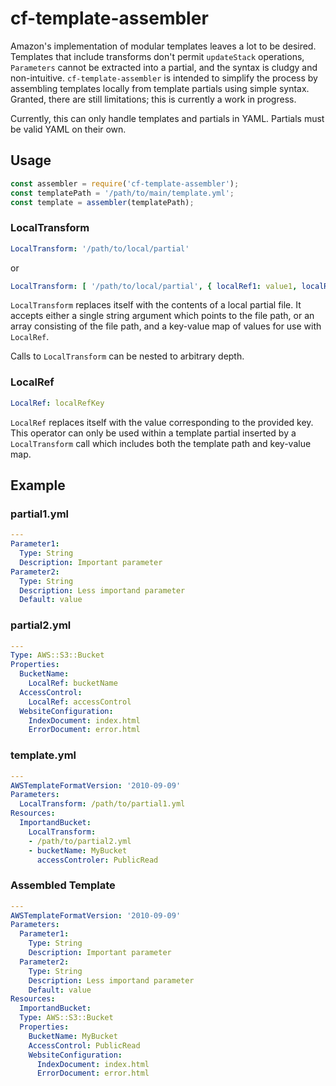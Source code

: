 # cf-template-assembler

Amazon's implementation of modular templates leaves a lot to be desired.  Templates that include transforms don't permit `updateStack` operations, `Parameters` cannot be extracted into a partial, and the syntax is cludgy and non-intuitive.  `cf-template-assembler` is intended to simplify the process by assembling templates locally from template partials using simple syntax. Granted, there are still limitations; this is currently a work in progress.

Currently, this can only handle templates and partials in YAML. Partials must be valid YAML on their own.

## Usage

```javascript
const assembler = require('cf-template-assembler');
const templatePath = '/path/to/main/template.yml';
const template = assembler(templatePath);
```

### LocalTransform

```yaml
LocalTransform: '/path/to/local/partial'
```

or

```yaml
LocalTransform: [ '/path/to/local/partial', { localRef1: value1, localRef2: value2, ... }]
```

`LocalTransform` replaces itself with the contents of a local partial file. It accepts either a single string argument which points to the file path, or an array consisting of the file path, and a key-value map of values for use with `LocalRef`.

Calls to `LocalTransform` can be nested to arbitrary depth.

### LocalRef

```yaml
LocalRef: localRefKey
```

`LocalRef` replaces itself with the value corresponding to the provided key.  This operator can only be used within a template partial inserted by a `LocalTransform` call which includes both the template path and key-value map.

## Example

### partial1.yml

```yaml
---
Parameter1:
  Type: String
  Description: Important parameter
Parameter2:
  Type: String
  Description: Less importand parameter
  Default: value
```

### partial2.yml

```yaml
---
Type: AWS::S3::Bucket
Properties:
  BucketName:
    LocalRef: bucketName
  AccessControl:
    LocalRef: accessControl
  WebsiteConfiguration:
    IndexDocument: index.html
    ErrorDocument: error.html
```

### template.yml

```yaml
---
AWSTemplateFormatVersion: '2010-09-09'
Parameters:
  LocalTransform: /path/to/partial1.yml
Resources:
  ImportandBucket:
    LocalTransform:
    - /path/to/partial2.yml
    - bucketName: MyBucket
      accessControler: PublicRead
```

### Assembled Template

```yaml
---
AWSTemplateFormatVersion: '2010-09-09'
Parameters:
  Parameter1:
    Type: String
    Description: Important parameter
  Parameter2:
    Type: String
    Description: Less importand parameter
    Default: value
Resources:
  ImportandBucket:
  Type: AWS::S3::Bucket
  Properties:
    BucketName: MyBucket
    AccessControl: PublicRead
    WebsiteConfiguration:
      IndexDocument: index.html
      ErrorDocument: error.html
```
